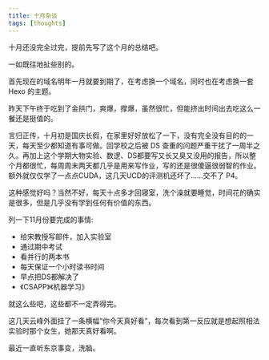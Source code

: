 ```yaml
---
title: 十月杂谈
tags: [thoughts]
---
```


十月还没完全过完，提前先写了这个月的总结吧。

一如既往地扯些别的。

首先现在的域名明年一月就要到期了，在考虑换一个域名，同时也在考虑换一套 Hexo 的主题。

昨天下午终于吃到了金拱门，爽爆，撑爆，虽然很忙，但能挤出时间出去吃这么一餐还是挺值的。

言归正传，十月初是国庆长假，在家里好好放松了一下，没有完全没有目的的一天，每天至少都知道有事可做。回学校之后被 DS 查重的问题严重干扰了一周半之久。再加上这个学期大物实验、数逻、DS都要写又长又臭又没用的报告，所以整个月都很忙，每周周末两天都几乎是用来写作业，写的还是很傻逼很弱智的作业。额外就仅仅学了一点点CUDA，这几天UCD的评测机还坏了......交不了 P4。

这种感觉好吗？当然不好，每天十点多才回寝室，洗个澡就要睡觉，时间花的确实是很多，但是几乎没有学到任何有价值的东西。

列一下11月份要完成的事情:

- 给宋教授写邮件，加入实验室
- 通过期中考试
- 看并行的两本书
- 每天保证一个小时读书时间
- 早点把DS都解决了
- 《CSAPP》《机器学习》

就这么些吧，这些都不一定弄得完。

这几天云峰外面挂了一条横幅“你今天真好看”，每次看到第一反应就是想起照相法实验时那个女生，她那天真好看啊。

最近一直听东京事变，洗脑。